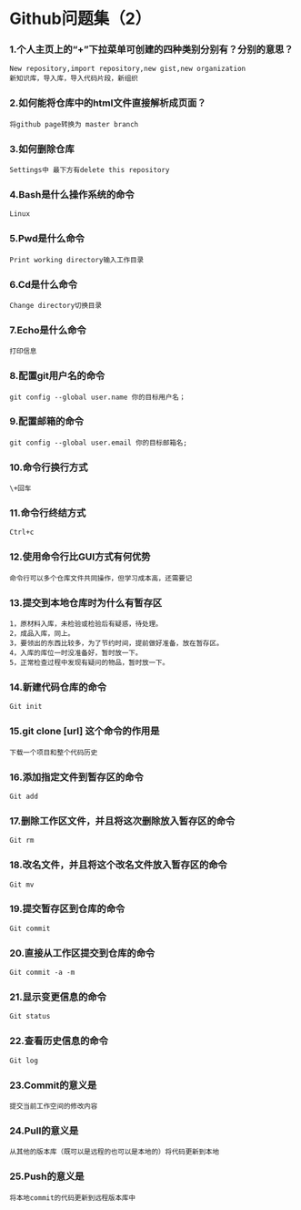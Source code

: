 # Github问题集（2）
### 1.个人主页上的“+”下拉菜单可创建的四种类别分别有？分别的意思？
    New repository,import repository,new gist,new organization
    新知识库，导入库，导入代码片段，新组织
### 2.如何能将仓库中的html文件直接解析成页面？
    将github page转换为 master branch
### 3.如何删除仓库
    Settings中 最下方有delete this repository
### 4.Bash是什么操作系统的命令
    Linux
### 5.Pwd是什么命令
    Print working directory输入工作目录
### 6.Cd是什么命令
    Change directory切换目录
### 7.Echo是什么命令
    打印信息
### 8.配置git用户名的命令
    git config --global user.name 你的目标用户名；
### 9.配置邮箱的命令
    git config --global user.email 你的目标邮箱名;
### 10.命令行换行方式
    \+回车
### 11.命令行终结方式
    Ctrl+c
### 12.使用命令行比GUI方式有何优势
    命令行可以多个仓库文件共同操作，但学习成本高，还需要记
### 13.提交到本地仓库时为什么有暂存区
    1，原材料入库，未检验或检验后有疑惑，待处理。
    2，成品入库，同上。
    3，要领出的东西比较多，为了节约时间，提前做好准备，放在暂存区。
    4，入库的库位一时没准备好，暂时放一下。
    5，正常检查过程中发现有疑问的物品，暂时放一下。
### 14.新建代码仓库的命令
    Git init
### 15.git clone [url] 这个命令的作用是
    下载一个项目和整个代码历史
### 16.添加指定文件到暂存区的命令
    Git add
### 17.删除工作区文件，并且将这次删除放入暂存区的命令
    Git rm
### 18.改名文件，并且将这个改名文件放入暂存区的命令
    Git mv
### 19.提交暂存区到仓库的命令
    Git commit
### 20.直接从工作区提交到仓库的命令
    Git commit -a -m
### 21.显示变更信息的命令
    Git status
### 22.查看历史信息的命令
    Git log
### 23.Commit的意义是
    提交当前工作空间的修改内容
### 24.Pull的意义是
    从其他的版本库（既可以是远程的也可以是本地的）将代码更新到本地
### 25.Push的意义是
    将本地commit的代码更新到远程版本库中